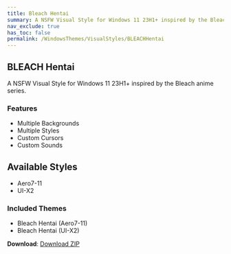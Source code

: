 ```yaml
---
title: Bleach Hentai
summary: A NSFW Visual Style for Windows 11 23H1+ inspired by the Bleach anime series
nav_exclude: true
has_toc: false
permalink: /WindowsThemes/VisualStyles/BLEACHHentai
---
```


## BLEACH Hentai
A NSFW Visual Style for Windows 11 23H1+ inspired by the Bleach anime series.

<!-- <img align="center" src="" alt="Preview" width="80%" /> -->

### Features

- Multiple Backgrounds
- Multiple Styles
- Custom Cursors
- Custom Sounds

## Available Styles

- Aero7-11
- UI-X2

### Included Themes

- Bleach Hentai (Aero7-11)
- Bleach Hentai (UI-X2)

**Download**: [Download ZIP](https://gitlab.com/the-back-room/visual-styles/windows-11/nsfw/bleach-hentai/-/archive/main/bleach-hentai-main.zip)